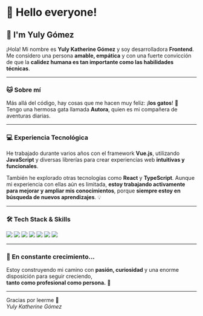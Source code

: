 # 👋 Hello everyone!

## 🌸 I'm Yuly Gómez

¡Hola! Mi nombre es **Yuly Katherine Gómez** y soy desarrolladora **Frontend**.  
Me considero una persona **amable, empática** y con una fuerte convicción de que la **calidez humana es tan importante como las habilidades técnicas**.

---

### 🐱 Sobre mí

Más allá del código, hay cosas que me hacen muy feliz: ¡**los gatos**! 🐾  
Tengo una hermosa gata llamada **Autora**, quien es mi compañera de aventuras diarias.

---

### 💻 Experiencia Tecnológica

He trabajado durante varios años con el framework **Vue.js**, utilizando **JavaScript** y diversas librerías para crear experiencias web **intuitivas y funcionales**.

También he explorado otras tecnologías como **React** y **TypeScript**. Aunque mi experiencia con ellas aún es limitada, **estoy trabajando activamente para mejorar y ampliar mis conocimientos**, porque **siempre estoy en búsqueda de nuevos aprendizajes**. 💡

---

### 🛠️ Tech Stack & Skills

<p align="left">
  <img src="https://img.shields.io/badge/Vue.js-35495E?style=for-the-badge&logo=vue.js&logoColor=4FC08D" />
  <img src="https://img.shields.io/badge/JavaScript-F7DF1E?style=for-the-badge&logo=javascript&logoColor=000" />
  <img src="https://img.shields.io/badge/React-20232A?style=for-the-badge&logo=react&logoColor=61DAFB" />
  <img src="https://img.shields.io/badge/SASS-CC6699?style=for-the-badge&logo=sass&logoColor=white" />
  <img src="https://img.shields.io/badge/PrimeVue-2E3440?style=for-the-badge&logo=prime&logoColor=white" />
  <img src="https://img.shields.io/badge/Element%20Plus-409EFF?style=for-the-badge&logo=element&logoColor=white" />
  <img src="https://img.shields.io/badge/BootstrapVue-563D7C?style=for-the-badge&logo=bootstrap&logoColor=white" />
</p>

---

### 🌱 En constante crecimiento...

Estoy construyendo mi camino con **pasión, curiosidad** y una enorme disposición para seguir creciendo,  
**tanto como profesional como persona.** 🤍

---


Gracias por leerme 🌸  
_Yuly Katherine Gómez_

